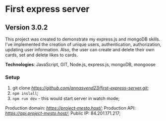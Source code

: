 # First express server

## Version 3.0.2

This project was created to demonstrate my express.js and mongoDB skills.
I've implemented the creation of unique users, authentication, authorization, updating user information. Also, the user can create and delete their own cards, set and delete likes to cards.

**Technologies**: JavaScript, GIT, Node.js, express.js, mongoDB, mongoose

### Setup

1. git clone *https://github.com/annasvend23/first-express-server.git*;
2. `npm inslall`;
3. `npm run dev` - this would start server in watch mode;

Production domain: *https://project-mesto.host/*;
Production API: *https://api.project-mesto.host/*;
Public IP: 84.201.171.217;
